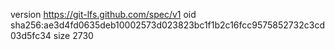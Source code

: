 version https://git-lfs.github.com/spec/v1
oid sha256:ae3d4fd0635deb10002573d023823bc1f1b2c16fcc9575852732c3cd03d5fc34
size 2730
